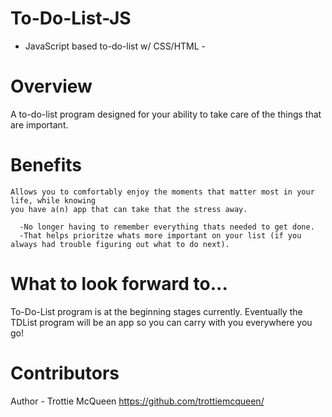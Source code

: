 # To-Do-List-JS
  - JavaScript based to-do-list w/ CSS/HTML -

# Overview
  A to-do-list program designed for your ability to take care of the things that are important.

  # Benefits 
    Allows you to comfortably enjoy the moments that matter most in your life, while knowing
    you have a(n) app that can take that the stress away.

      -No longer having to remember everything thats needed to get done.
      -That helps prioritze whats more important on your list (if you always had trouble figuring out what to do next).

# What to look forward to...
  To-Do-List program is at the beginning stages currently. Eventually the TDList program will be an app so you can carry
  with you everywhere you go!

# Contributors
  Author - Trottie McQueen
    https://github.com/trottiemcqueen/
  
      
    
